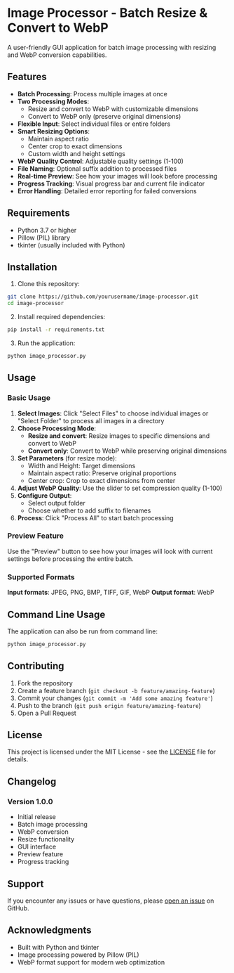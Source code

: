 # Image Processor - Batch Resize & Convert to WebP

A user-friendly GUI application for batch image processing with resizing and WebP conversion capabilities.


## Features

- **Batch Processing**: Process multiple images at once
- **Two Processing Modes**:
  - Resize and convert to WebP with customizable dimensions
  - Convert to WebP only (preserve original dimensions)
- **Flexible Input**: Select individual files or entire folders
- **Smart Resizing Options**:
  - Maintain aspect ratio
  - Center crop to exact dimensions
  - Custom width and height settings
- **WebP Quality Control**: Adjustable quality settings (1-100)
- **File Naming**: Optional suffix addition to processed files
- **Real-time Preview**: See how your images will look before processing
- **Progress Tracking**: Visual progress bar and current file indicator
- **Error Handling**: Detailed error reporting for failed conversions

## Requirements

- Python 3.7 or higher
- Pillow (PIL) library
- tkinter (usually included with Python)

## Installation

1. Clone this repository:
```bash
git clone https://github.com/yourusername/image-processor.git
cd image-processor
```

2. Install required dependencies:
```bash
pip install -r requirements.txt
```

3. Run the application:
```bash
python image_processor.py
```

## Usage

### Basic Usage

1. **Select Images**: Click "Select Files" to choose individual images or "Select Folder" to process all images in a directory
2. **Choose Processing Mode**:
   - **Resize and convert**: Resize images to specific dimensions and convert to WebP
   - **Convert only**: Convert to WebP while preserving original dimensions
3. **Set Parameters** (for resize mode):
   - Width and Height: Target dimensions
   - Maintain aspect ratio: Preserve original proportions
   - Center crop: Crop to exact dimensions from center
4. **Adjust WebP Quality**: Use the slider to set compression quality (1-100)
5. **Configure Output**:
   - Select output folder
   - Choose whether to add suffix to filenames
6. **Process**: Click "Process All" to start batch processing

### Preview Feature

Use the "Preview" button to see how your images will look with current settings before processing the entire batch.

### Supported Formats

**Input formats**: JPEG, PNG, BMP, TIFF, GIF, WebP
**Output format**: WebP

## Command Line Usage

The application can also be run from command line:

```bash
python image_processor.py
```

## Contributing

1. Fork the repository
2. Create a feature branch (`git checkout -b feature/amazing-feature`)
3. Commit your changes (`git commit -m 'Add some amazing feature'`)
4. Push to the branch (`git push origin feature/amazing-feature`)
5. Open a Pull Request

## License

This project is licensed under the MIT License - see the [LICENSE](LICENSE) file for details.

## Changelog

### Version 1.0.0
- Initial release
- Batch image processing
- WebP conversion
- Resize functionality
- GUI interface
- Preview feature
- Progress tracking

## Support

If you encounter any issues or have questions, please [open an issue](https://github.com/yourusername/image-processor/issues) on GitHub.

## Acknowledgments

- Built with Python and tkinter
- Image processing powered by Pillow (PIL)
- WebP format support for modern web optimization